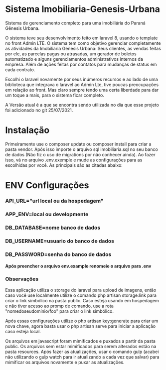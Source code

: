 # Sistema Imobiliaria-Genesis-Urbana
Sistema de gerenciamento completo para uma imobiliária do Paraná Gênesis Urbana.

O sistema teve seu desenvolvimento feito em laravel 8, usando o template no front Admin LTE. O sistema tem como objetivo gerenciar completamente as atividades da Imobiliaria Genesis Urbana: Seus clientes, as vendas feitas por ele, as parcelas pagas ou atrasadas, um gerador de boletos automatizado e alguns gerenciamentos administrativos internos da empresa. Além de ações feitas por contatos para mudanças de status em cada contrato.

Escolhi o laravel novamente por seus inúmeros recursos e ao lado de uma biblioteca que integrava o laravel ao Admin Lte, tive poucas preocupações em relação ao front. Mas claro sempre tendo uma certa liberdade para dar um toque a mais, para o sistema ficar completo.

A Versão atual é a que se encontra sendo utilizada no dia que esse projeto foi adicionado no git 25/07/2021.

# Instalação
Primeiramente use o composer update ou composer install para criar a pasta vendor. Após isso importe o arquivo sql imobiliaria.sql no seu banco de dados (Não fiz o uso de migrations por não conhecer ainda). Ao fazer isso, vá no arquivo .env.exemple e mude as configurações para as escolhidas por você. As principais são as citadas abaixo:

# ENV Configurações
### API_URL="url local ou da hospedagem" 
### APP_ENV=local ou developmente 
### DB_DATABASE=nome banco de dados 
### DB_USERNAME=usuario do banco de dados 
### DB_PASSWORD=senha do banco de dados

#### Após preencher o arquivo env.example renomeie o arquivo para .env



### Observações
Essa aplicação utiliza o storage do laravel para upload de imagens, então caso você use localmente utilize o comando php artisan storage:link para criar o link simbólico na pasta public. Caso esteja usando em hospedagem e não tiver acesso ao promp de comando, use a rota "nomedoseudominio/foo" para criar o link simbólico.

Após essas configurações utilize o php artisan key:generate para criar um nova chave, agora basta usar o php artisan serve para iniciar a aplicação caso esteja local.

Os arquivos em javascript foram mimificados e puxados a partir da pasta public. Os arquivos sem estar mimificados para serem alterados estão na pasta resources. Após fazer as atualizações, usar o comando gulp (acabei não utilizando o gulp watch para ir atualizando a cada vez que salvar) para mimificar os arquivos novamente e puxar as atualizações.

